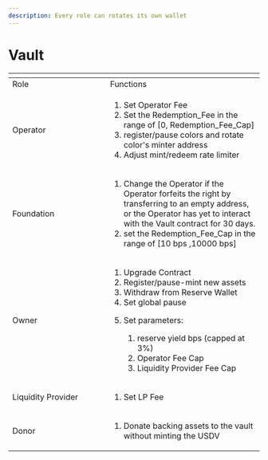 ```yaml
---
description: Every role can rotates its own wallet
---
```


# Vault

<table data-header-hidden><thead><tr><th width="180"></th><th></th></tr></thead><tbody><tr><td>Role</td><td>Functions</td></tr><tr><td>Operator</td><td><ol><li>Set Operator Fee</li><li>Set the Redemption_Fee in the range of [0, Redemption_Fee_Cap]</li><li>register/pause colors and rotate color's minter address</li><li>Adjust mint/redeem rate limiter</li></ol></td></tr><tr><td>Foundation</td><td><ol><li>Change the Operator if the Operator forfeits the right by transferring to an empty address, or the Operator has yet to interact with the Vault contract for 30 days. </li><li>set the Redemption_Fee_Cap in the range of [10 bps ,10000 bps]</li></ol></td></tr><tr><td>Owner</td><td><ol><li>Upgrade Contract</li><li>Register/pause-mint new assets</li><li>Withdraw from Reserve Wallet</li><li>Set global pause</li><li><p>Set parameters:</p><ol><li>reserve yield bps (capped at 3%)</li><li>Operator Fee Cap</li><li>Liquidity Provider Fee Cap</li></ol></li></ol></td></tr><tr><td>Liquidity Provider</td><td><ol><li>Set LP Fee</li></ol></td></tr><tr><td>Donor</td><td><ol><li>Donate backing assets to the vault without minting the USDV</li></ol></td></tr></tbody></table>
